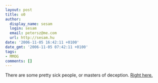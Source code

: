 ```yaml
---
layout: post
title: o0
author:
  display_name: sesam
  login: sesam
  email: petersz@me.com
  url: http://sesam.hu
date: '2006-11-05 16:42:11 +0100'
date_gmt: '2006-11-05 07:42:11 +0100'
tags:
- MMOG
comments: []
---
```


There are some pretty sick people, or masters of deception. [Right here.](http://cache.kotaku.com/assets/resources/2006/11/wow4twiw3.gif)
